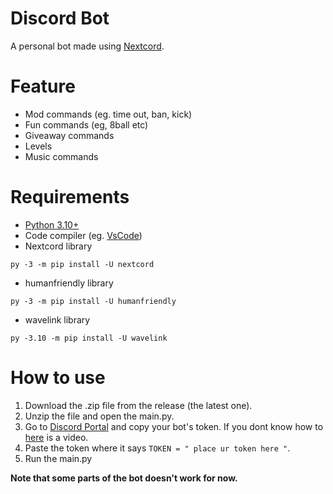 # Discord Bot

A personal bot made using [Nextcord](https://docs.nextcord.dev/en/stable/).

# Feature
- Mod commands (eg. time out, ban, kick)
- Fun commands (eg, 8ball etc)
- Giveaway commands
- Levels
- Music commands

# Requirements
- [Python 3.10+](https://www.python.org/downloads/)
- Code compiler (eg. [VsCode](https://code.visualstudio.com/))
- Nextcord library
```
py -3 -m pip install -U nextcord
```
- humanfriendly library
```
py -3 -m pip install -U humanfriendly
```
- wavelink library
```
py -3.10 -m pip install -U wavelink
```

# How to use
1. Download the .zip file from the release (the latest one).
2. Unzip the file and open the main.py.
3. Go to [Discord Portal](https://discord.com/developers/applications) and copy your bot's token. If you dont know how to [here](https://www.youtube.com/watch?v=gRhUL8zBc5w) is a video.
4. Paste the token where it says
   `TOKEN = " place ur token here "`.
5. Run the main.py

**Note that some parts of the bot doesn't work for now.**
